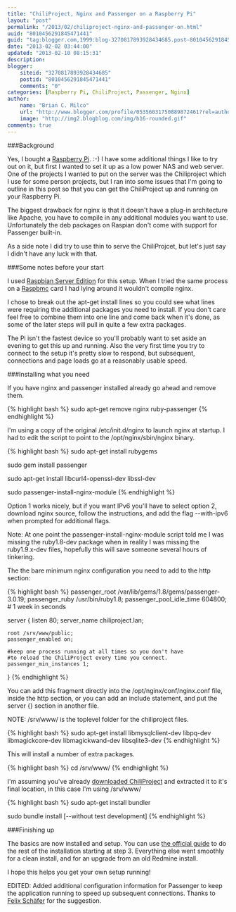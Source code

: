 ```yaml
---
title: "ChiliProject, Nginx and Passenger on a Raspberry Pi"
layout: "post"
permalink: "/2013/02/chiliproject-nginx-and-passenger-on.html"
uuid: "8010456291845471441"
guid: "tag:blogger.com,1999:blog-3270817893928434685.post-8010456291845471441"
date: "2013-02-02 03:44:00"
updated: "2013-02-10 08:15:31"
description: 
blogger:
    siteid: "3270817893928434685"
    postid: "8010456291845471441"
    comments: "0"
categories: [Raspberry Pi, ChiliProject, Passenger, Nginx]
author: 
    name: "Brian C. Milco"
    url: "http://www.blogger.com/profile/05356031750889872461?rel=author"
    image: "http://img2.blogblog.com/img/b16-rounded.gif"
comments: true
---
```


###Background

Yes, I bought a [Raspberry Pi](http://downloads.element14.com/raspberryPi1.html). :-) 
I have some additional things I like to try out on it, but first I wanted to set it up as a low power NAS and web server.
One of the projects I wanted to put on the server was the Chiliproject which I use for some person projects, 
but I ran into some issues that I'm going to outline in this post so that you can get the ChiliProject up and running on your Raspberry Pi.  
  
The biggest drawback for nginx is that it doesn't have a plug-in architecture like Apache, you have to compile in any additional modules you want to use. 
Unfortunately the deb packages on Raspian don't come with support for Passenger built-in. 

As a side note I did try to use thin to serve the ChiliProjcet, but let's just say I didn't have any luck with that.

###Some notes before your start

I used [Raspbian Server Edition](http://sirlagz.net/tag/raspbian-server-edition/) for this setup. 
When I tried the same process on a [Raspbmc](http://www.raspbmc.com/) card I had lying around it wouldn't compile nginx.

I chose to break out the apt-get install lines so you could see what lines were requiring the additional packages you need to install. 
If you don't care feel free to combine them into one line and come back when it's done, as some of the later steps will pull in quite a few extra packages.

The Pi isn't the fastest device so you'll probably want to set aside an evening to get this up and running. 
Also the very first time you try to connect to the setup it's pretty slow to respond, but subsequent, connections and page loads go at a reasonably usable speed.

###Installing what you need

If you have nginx and passenger installed already go ahead and remove them.

{% highlight bash %}
sudo apt-get remove nginx ruby-passenger
{% endhighlight %}

I'm using a copy of the original /etc/init.d/nginx to launch nginx at startup. I had to edit the script to point to the /opt/nginx/sbin/nginx binary.

{% highlight bash %}
sudo apt-get install rubygems

sudo gem install passenger

sudo apt-get install libcurl4-openssl-dev libssl-dev

sudo passenger-install-nginx-module
{% endhighlight %}

Option 1 works nicely, but if you want IPv6 you'll have to select option 2, download nginx source, follow the instructions, and add the flag --with-ipv6 when prompted for additional flags.

Note: At one point the passenger-install-nginx-module script told me I was missing the ruby1.8-dev package when in reality I was missing  the ruby1.9.x-dev files, hopefully this will save someone several hours of tinkering.

The the bare minimum nginx configuration you need to add to the http section:

{% highlight bash %}
passenger_root /var/lib/gems/1.8/gems/passenger-3.0.19;
passenger_ruby /usr/bin/ruby1.8;
passenger_pool_idle_time 604800; # 1 week in seconds

server {
    listen      80;
    server_name  chiliproject.lan;

    root /srv/www/public;
    passenger_enabled on;

    #keep one process running at all times so you don't have
    #to reload the ChiliProject every time you connect.
    passenger_min_instances 1; 
                               
}
{% endhighlight %}

You can add this fragment directly into the /opt/nginx/conf/nginx.conf file, inside the http section, or you can add an include statement, and put the server {} section in another file.

NOTE: /srv/www/ is the toplevel folder for the chiliproject files.

{% highlight bash %}
sudo apt-get install libmysqlclient-dev libpq-dev libmagickcore-dev libmagickwand-dev libsqlite3-dev
{% endhighlight %}

This will install a number of extra packages.

{% highlight bash %}
cd /srv/www/
{% endhighlight %}

I'm assuming you've already [downloaded ChiliProject](https://www.chiliproject.org/projects/chiliproject/wiki/Download) and extracted it to it's final location, in this case I'm using /srv/www/

{% highlight bash %}
sudo apt-get install bundler

sudo bundle install [--without test development]
{% endhighlight %}

###Finishing up

The basics are now installed and setup. You can use [the official guide](https://www.chiliproject.org/projects/chiliproject/wiki/Installation) to do the rest of the installation starting at step 3. 
Everything else went smoothly for a clean install, and for an upgrade from an old Redmine install.

I hope this helps you get your own setup running!

EDITED: Added additional configuration information for Passenger to keep the application running to speed up subsequent connections. 
Thanks to [Felix Schäfer](https://www.chiliproject.org/boards/1/topics/2371?r=2373#message-2373) for the suggestion.


